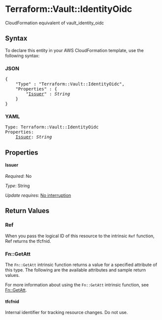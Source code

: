 # Terraform::Vault::IdentityOidc

CloudFormation equivalent of vault_identity_oidc

## Syntax

To declare this entity in your AWS CloudFormation template, use the following syntax:

### JSON

<pre>
{
    "Type" : "Terraform::Vault::IdentityOidc",
    "Properties" : {
        "<a href="#issuer" title="Issuer">Issuer</a>" : <i>String</i>
    }
}
</pre>

### YAML

<pre>
Type: Terraform::Vault::IdentityOidc
Properties:
    <a href="#issuer" title="Issuer">Issuer</a>: <i>String</i>
</pre>

## Properties

#### Issuer

_Required_: No

_Type_: String

_Update requires_: [No interruption](https://docs.aws.amazon.com/AWSCloudFormation/latest/UserGuide/using-cfn-updating-stacks-update-behaviors.html#update-no-interrupt)

## Return Values

### Ref

When you pass the logical ID of this resource to the intrinsic `Ref` function, Ref returns the tfcfnid.

### Fn::GetAtt

The `Fn::GetAtt` intrinsic function returns a value for a specified attribute of this type. The following are the available attributes and sample return values.

For more information about using the `Fn::GetAtt` intrinsic function, see [Fn::GetAtt](https://docs.aws.amazon.com/AWSCloudFormation/latest/UserGuide/intrinsic-function-reference-getatt.html).

#### tfcfnid

Internal identifier for tracking resource changes. Do not use.

